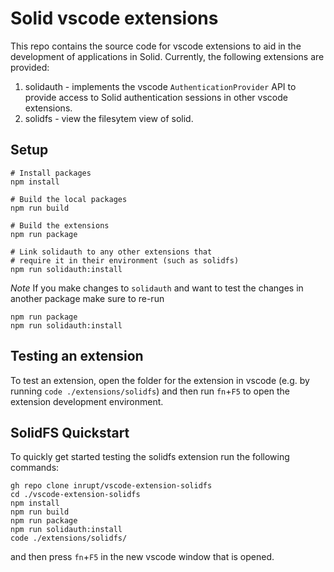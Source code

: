 # Solid vscode extensions

This repo contains the source code for vscode extensions to aid in the development of applications in Solid. Currently, the following extensions are provided:
  1. solidauth - implements the vscode `AuthenticationProvider` API to provide access to Solid authentication sessions in other vscode extensions.
  2. solidfs - view the filesytem view of solid.

## Setup

```shell
# Install packages
npm install

# Build the local packages
npm run build

# Build the extensions
npm run package

# Link solidauth to any other extensions that
# require it in their environment (such as solidfs)
npm run solidauth:install
```

*Note* If you make changes to `solidauth` and want to test the changes in another package make sure to re-run
```shell
npm run package
npm run solidauth:install
```

## Testing an extension
To test an extension, open the folder for the extension in vscode (e.g. by running `code ./extensions/solidfs`) and
then run `fn`+`F5` to open the extension development environment.

## SolidFS Quickstart

To quickly get started testing the solidfs extension run the following commands:

```shell
gh repo clone inrupt/vscode-extension-solidfs
cd ./vscode-extension-solidfs
npm install
npm run build
npm run package
npm run solidauth:install
code ./extensions/solidfs/
```

and then press `fn`+`F5` in the new vscode window that is opened.
